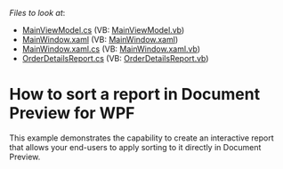 <!-- default file list -->
*Files to look at*:

* [MainViewModel.cs](./CS/PreviewSortSample/MainViewModel.cs) (VB: [MainViewModel.vb](./VB/PreviewSortSample/MainViewModel.vb))
* [MainWindow.xaml](./CS/PreviewSortSample/MainWindow.xaml) (VB: [MainWindow.xaml](./VB/PreviewSortSample/MainWindow.xaml))
* [MainWindow.xaml.cs](./CS/PreviewSortSample/MainWindow.xaml.cs) (VB: [MainWindow.xaml.vb](./VB/PreviewSortSample/MainWindow.xaml.vb))
* [OrderDetailsReport.cs](./CS/PreviewSortSample/OrderDetailsReport.cs) (VB: [OrderDetailsReport.vb](./VB/PreviewSortSample/OrderDetailsReport.vb))
<!-- default file list end -->
# How to sort a report in Document Preview for WPF


<p>This example demonstrates the capability to create an interactive report that allows your end-users to apply sorting to it directly in Document Preview.</p><br />


<br/>


